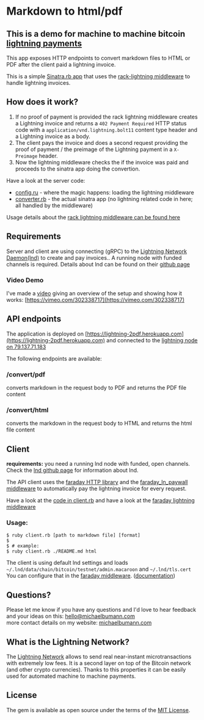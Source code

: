 # Markdown to html/pdf 

## This is a demo for machine to machine bitcoin [lightning payments](https://en.wikipedia.org/wiki/Lightning_Network)

This app exposes HTTP endpoints to convert markdown files to HTML or PDF after the client paid a lightning invoice.

This is a simple [Sinatra.rb app](http://sinatrarb.com/) that uses the [rack-lightning middleware](https://github.com/bumi/rack-lightning) to handle lightning invoices.


## How does it work? 

1. If no proof of payment is provided the rack lightning middleware creates a Lightning invoice and returns a `402 Payment Required` HTTP status code with a `application/vnd.lightning.bolt11` content type header and a Lightning invoice as a body. 
2. The client pays the invoice and does a second request providing the proof of payment / the preimage of the Lightning
payment in a `X-Preimage` header. 
3. Now the lightning middleware checks the if the invoice was paid and proceeds to the sinatra app doing the convertion.

Have a look at the server code: 

* [config.ru](https://github.com/bumi/ln-markdown-to-pdf/blob/master/config.ru#L9) - where the magic happens: loading the lightning middleware
* [converter.rb](https://github.com/bumi/ln-markdown-to-pdf/blob/master/converter.rb) - the actual sinatra app (no lightning related code in here; all handled by the middleware)

Usage details about the [rack lightning middleware can be found here](https://github.com/bumi/rack-lightning)

## Requirements

Server and client are using connecting (gRPC) to the [Lightning Network Daemon(lnd)](https://github.com/lightningnetwork/lnd/) to create and pay invoices..
A running node with funded channels is required. Details about lnd can be found on their [github page](https://github.com/lightningnetwork/lnd/)


### Video Demo

I've made a [video](https://vimeo.com/302338717) giving an overview of the setup and showing how it works: [https://vimeo.com/302338717](https://vimeo.com/302338717)


## API endpoints

The application is deployed on [https://lightning-2pdf.herokuapp.com](https://lightning-2pdf.herokuapp.com) and connected
to the [lightning node on 79.137.71.183](https://1ml.com/testnet/node/038474ec195f497cf4036e5994bd820dd365bb0aaa7fb42bd9b536913a1a2dcc9e)

The following endpoints are available:

### /convert/pdf

converts markdown in the request body to PDF and returns the PDF file content

### /convert/html

converts the markdown in the request body to HTML and returns the html file content


## Client

**requirements:** you need a running lnd node with funded, open channels. Check the [lnd github page](https://github.com/lightningnetwork/lnd/#readme) for information about lnd.

The API client uses the [faraday HTTP library](https://github.com/lostisland/faraday) and the [faraday_ln_paywall middleware](https://github.com/bumi/faraday_ln_paywall) to automatically pay the lightning invoice for every request.

Have a look at the [code in client.rb](https://github.com/bumi/ln-markdown-to-pdf/blob/master/client.rb) and have a look at the [faraday lightning middleware](https://github.com/bumi/faraday_ln_paywall#readme)

### Usage:

    $ ruby client.rb [path to markdown file] [format]
    $
    $ # example:
    $ ruby client.rb ./README.md html

The client is using default lnd settings and loads `~/.lnd/data/chain/bitcoin/testnet/admin.macaroon` and `~/.lnd/tls.cert`
You can configure that in the [faraday middleware](https://github.com/bumi/ln-markdown-to-pdf/blob/master/client.rb#L7). ([documentation](https://github.com/bumi/faraday_ln_paywall#configuration))

## Questions?

Please let me know if you have any questions and I'd love to hear feedback and your ideas on this: hello@michaelbumann.com   
more contact details on my website: [michaelbumann.com](http://michaelbumann.com)


## What is the Lightning Network?

The [Lightning Network](https://en.wikipedia.org/wiki/Lightning_Network) allows to send real near-instant microtransactions with extremely low fees. 
It is a second layer on top of the Bitcoin network (and other crypto currencies). 
Thanks to this properties it can be easily used for automated machine to machine payments.

## License

The gem is available as open source under the terms of the [MIT License](http://opensource.org/licenses/MIT).

